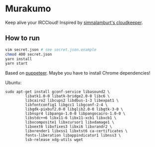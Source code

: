 # Murakumo

Keep alive your IRCCloud!
Inspired by [simnalamburt's cloudkeeper](https://github.com/simnalamburt/cloudkeeper).

## How to run

```bash
vim secret.json # see secret.json.example
chmod 400 secret.json
yarn install
yarn start
```

Based on [puppeteer](https://github.com/GoogleChrome/puppeteer). Maybe you have to install Chrome dependencies!


Ubuntu:
```
sudo apt-get install gconf-service libasound2 \
         libatk1.0-0 libatk-bridge2.0-0 libc6 \
         libcairo2 libcups2 libdbus-1-3 libexpat1 \
         libfontconfig1 libgcc1 libgconf-2-4 \
         libgdk-pixbuf2.0-0 libglib2.0-0 libgtk-3-0 \
         libnspr4 libpango-1.0-0 libpangocairo-1.0-0 \
         libstdc++6 libx11-6 libx11-xcb1 libxcb1 \
         libxcomposite1 libxcursor1 libxdamage1 \
         libxext6 libxfixes3 libxi6 libxrandr2 \
         libxrender1 libxss1 libxtst6 ca-certificates \
         fonts-liberation libappindicator1 libnss3 \
         lsb-release xdg-utils wget
```
